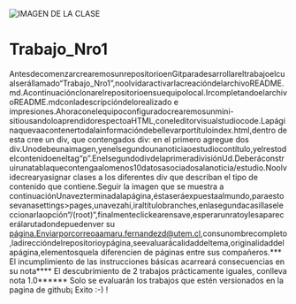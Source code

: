 ![IMAGEN DE LA CLASE](https://github.com/FelipeRecabron/Herramientadefuturosporyectosgranprofesional/blob/main/png-clipart-apache-hadoop-big-data-hortonworks-apache-spark-cloudera-circuit-board-mammal-carnivoran.png)

# Trabajo_Nro1

AntesdecomenzarcrearemosunrepositorioenGitparadesarrollareltrabajoelcualserállamado“Trabajo_Nro1”,noolvidaractivarlacreacióndelarchivoREADME.md.Acontinuaciónclonarelrepositorioensuequipolocal.IrcompletandoelarchivoREADME.mdconladescripcióndelorealizado e impresiones.Ahoraconelequipoconfiguradocrearemosunmini-sitiousandoloaprendidorespectoaHTML,coneleditorvisualstudiocode.Lapáginaquevaacontenertodalainformacióndebellevarportítuloindex.html,dentro de esta cree un div, que contengados div: en el primero agregue dos div.Unodebeunaimagen,yenelsegundounanoticiaoestudiocontítulo,yelrestodelcontenidoeneltag“p”.EnelsegundodivdelaprimeradivisiónUd.Deberáconstruirunatablaquecontengaalomenos10datosasociadosalanoticia/estudio.Noolvidecrearyasignar clases a los diferentes div que describan el tipo de contenido que contiene.Seguir la imagen que se muestra a continuaciónUnavezterminadalapágina,éstaseráexpuestaalmundo,paraestosevanasettings>pages,unavezahí,iraltítulobranches,enlasegundacasillaseleccionarlaopción“/(root)“,finalmenteclickearensave,esperarunratoylesaparecerálarutadondepuedenver su página.Enviarporcorreoaamaru.fernandezd@utem.cl,consunombrecompleto,ladireccióndelrepositorioypágina,seevaluarácalidaddeltema,originalidaddelapágina,elementosquela diferencien de páginas entre sus compañeros.*** El incumplimiento de las instrucciones básicas acarreará consecuencias en su nota**** El descubrimiento de  2 trabajos prácticamente iguales, conlleva nota 1.0****** Solo se evaluarán los trabajos que estén versionados en la pagina de github¡ Exito :-) !
